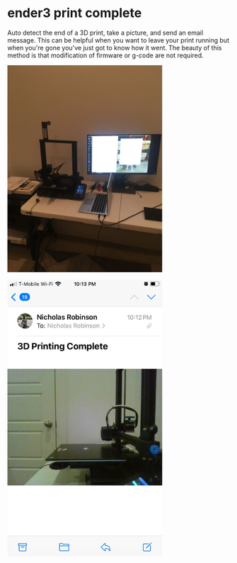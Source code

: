 # ender3 print complete
Auto detect the end of a 3D print, take a picture, and send an email message.  This can be helpful when you want to leave your print running but when you're gone you've just got to know how it went.  The beauty of this method is that modification of firmware or g-code are not required.  

<p align="left">
  <img src="https://github.com/Freeno83/ender3_print_complete/blob/main/setup.jfif" width="350" title="Setup">
</p>

<p align="left">
  <img src="https://github.com/Freeno83/ender3_print_complete/blob/main/email_message.jfif" width="350" title="email message">
</p>

